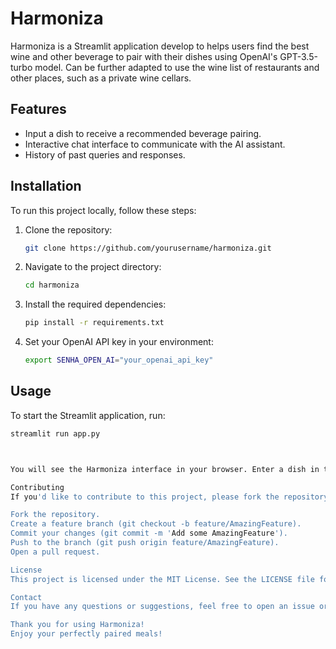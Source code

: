 # Harmoniza
Harmoniza is a Streamlit application develop to helps users find the best wine and other beverage to pair with their dishes using OpenAI's GPT-3.5-turbo model.
Can be further adapted to use the wine list of restaurants and other places, such as a private wine cellars.

## Features

- Input a dish to receive a recommended beverage pairing.
- Interactive chat interface to communicate with the AI assistant.
- History of past queries and responses.

## Installation

To run this project locally, follow these steps:

1. Clone the repository:
    ```bash
    git clone https://github.com/yourusername/harmoniza.git
    ```

2. Navigate to the project directory:
    ```bash
    cd harmoniza
    ```

3. Install the required dependencies:
    ```bash
    pip install -r requirements.txt
    ```

4. Set your OpenAI API key in your environment:
    ```bash
    export SENHA_OPEN_AI="your_openai_api_key"
    ```

## Usage

To start the Streamlit application, run:
```bash
streamlit run app.py



You will see the Harmoniza interface in your browser. Enter a dish in the input field and click "Enviar pergunta" to receive a beverage pairing recommendation.

Contributing
If you'd like to contribute to this project, please fork the repository and use a feature branch. Pull requests are warmly welcome.

Fork the repository.
Create a feature branch (git checkout -b feature/AmazingFeature).
Commit your changes (git commit -m 'Add some AmazingFeature').
Push to the branch (git push origin feature/AmazingFeature).
Open a pull request.

License
This project is licensed under the MIT License. See the LICENSE file for details.

Contact
If you have any questions or suggestions, feel free to open an issue or contact me at lais.moro@benedusi.com.br

Thank you for using Harmoniza!
Enjoy your perfectly paired meals!

